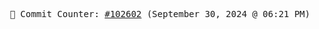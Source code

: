 <p align="center">
    <samp>
        📮 Commit Counter: <a href="https://github.com/Javascript-void0/Javascript-void0/commits/main">#102602</a> (September 30, 2024 @ 06:21 PM)
    </samp>
</p>